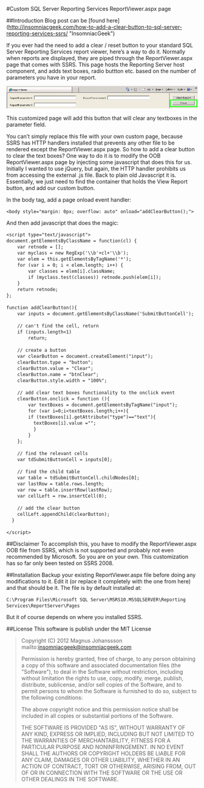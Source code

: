 #Custom SQL Server Reporting Services ReportViewer.aspx page

##Introduction
Blog post can be [found here] (http://insomniacgeek.com/how-to-add-a-clear-button-to-sql-server-reporting-services-ssrs/ "InsomniacGeek")  

If you ever had the need to add a clear / reset button to your standard SQL Server Reporting Services report viewer, here’s a way to do it. Normally when reports are displayed, they are piped through the ReportViewer.aspx page that comes with SSRS. This page hosts the Reporting Server host component, and adds text boxes, radio buttton etc. based on the number of parameters you have in your report.

![Report Viewer Page with Clear Button](https://github.com/MagnusJohansson/CustomSSRSReportViewer/raw/master/images/ReportViewerWithClearButton.png)

This customized page will add this button that will clear any textboxes in the parameter field.

You can’t simply replace this file with your own custom page, because SSRS has HTTP handlers installed that prevents any other file to be rendered except the ReportViewer.aspx page.
So how to add a clear button to clear the text boxes? One way to do it is to modify the OOB ReportViewer.aspx page by injecting some javascript that does this for us. Initially I wanted to use jQuery, but again, the HTTP handler prohibits us from accessing the external .js file. Back to plain old Javascript it is.
Essentially, we just need to find the container that holds the View Report button, and add our custom button.

In the body tag, add a page onload event handler:  
```
<body style="margin: 0px; overflow: auto" onload="addClearButton();">
```

And then add javascript that does the magic:

```
<script type="text/javascript">
document.getElementsByClassName = function(cl) {
    var retnode = [];
    var myclass = new RegExp('\\b'+cl+'\\b');
    var elem = this.getElementsByTagName('*');
    for (var i = 0; i < elem.length; i++) {
        var classes = elem[i].className;
        if (myclass.test(classes)) retnode.push(elem[i]);
    }
    return retnode;
};

function addClearButton(){
    var inputs = document.getElementsByClassName('SubmitButtonCell');

    // can't find the cell, return
    if (inputs.length<1)
        return;

    // create a button
    var clearButton = document.createElement("input");
    clearButton.type = "button";
    clearButton.value = "Clear";
    clearButton.name = "btnClear";
    clearButton.style.width = "100%";

    // add clear text boxes functionality to the onclick event
    clearButton.onclick = function (){
        var textBoxes = document.getElementsByTagName("input");
        for (var i=0;i<textBoxes.length;i++){
        if (textBoxes[i].getAttribute("type")=="text"){
          textBoxes[i].value ="";
          }
        }
    };

    // find the relevant cells
    var tdSubmitButtonCell = inputs[0];

    // find the child table
    var table = tdSubmitButtonCell.childNodes[0];
    var lastRow = table.rows.length;
    var row = table.insertRow(lastRow);
    var cellLeft = row.insertCell(0);

    // add the clear button
    cellLeft.appendChild(clearButton);
  }

</script>
```

##Disclaimer
To accomplish this, you have to modify the ReportViewer.aspx OOB file from SSRS, which is not supported and probably not even recommended by Microsoft. So you are on your own. 
This customization has so far only been tested on SSRS 2008.

##Installation
Backup your existing ReportViewer.aspx file before doing any modifications to it.
Edit it (or replace it completely with the one from here) and that should be it.
The file is by default installed at:
```
C:\Program Files\Microsoft SQL Server\MSRS10.MSSQLSERVER\Reporting Services\ReportServer\Pages
```  
But it of course depends on where you installed SSRS.

##License
This software is publish under the MIT License
 
> Copyright (C) 2012 Magnus Johanssson mailto:insomniacgeek@insomniacgeek.com
> 
> Permission is hereby granted, free of charge, to any person obtaining a copy of this software and associated documentation files (the "Software"), to deal in the Software without restriction, including without limitation the rights to use, copy, modify, merge, publish, distribute, sublicense, and/or sell copies of the Software, and to permit persons to whom the Software is furnished to do so, subject to the following conditions:
> 
> The above copyright notice and this permission notice shall be included in all copies or substantial portions of the Software.
> 
> THE SOFTWARE IS PROVIDED "AS IS", WITHOUT WARRANTY OF ANY KIND, EXPRESS OR IMPLIED, INCLUDING BUT NOT LIMITED TO THE WARRANTIES OF MERCHANTABILITY, FITNESS FOR A PARTICULAR PURPOSE AND NONINFRINGEMENT. IN NO EVENT SHALL THE AUTHORS OR COPYRIGHT HOLDERS BE LIABLE FOR ANY CLAIM, DAMAGES OR OTHER LIABILITY, WHETHER IN AN ACTION OF CONTRACT, TORT OR OTHERWISE, ARISING FROM, OUT OF OR IN CONNECTION WITH THE SOFTWARE OR THE USE OR OTHER DEALINGS IN THE SOFTWARE.
